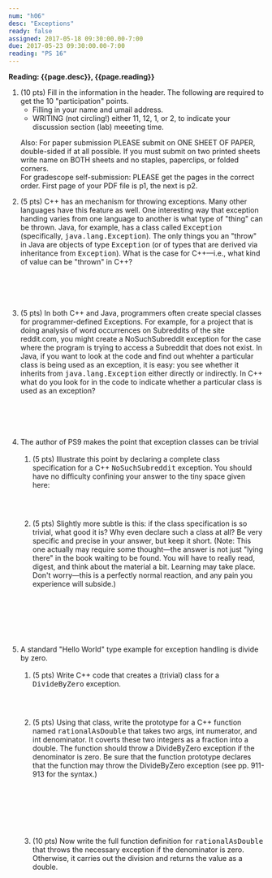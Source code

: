 ```yaml
---
num: "h06"
desc: "Exceptions"
ready: false
assigned: 2017-05-18 09:30:00.00-7:00
due: 2017-05-23 09:30:00.00-7:00
reading: "PS 16"
---
```

 
 <div style='display:none'>
https://ucsb-cs32-s17.github.io/hwk/h06/
</div>

<b>Reading: {{page.desc}},  {{page.reading}}</b>
 
<ol start="1">

<li>(10 pts) Fill in the information in the header. The following are required to get the 10 "participation" points.
    <ul>
    <li>Filling in your name and umail address.<br /></li>
    <li>WRITING (not circling!) either 11, 12, 1, or 2, to indicate your discussion section (lab) meeeting time.<br /></li>
    </ul>
    <p>Also: For paper submission PLEASE submit on ONE SHEET OF PAPER, double-sided if at all possible. If you must submit  on two printed sheets write name on BOTH sheets and no staples, paperclips, or folded corners.<br />
    For gradescope self-submission: PLEASE get the pages in the correct order. First page of your PDF file is p1, the next is p2.</p>
 </li> 

 <li style='margin-bottom:6em;'>(5 pts) C++ has an mechanism for throwing exceptions. Many other languages have this feature as well. One interesting way that exception handing varies from one language to another is what type of "thing" can be thrown. Java, for example, has a class called <tt>Exception</tt> (specifically, <tt>java.lang.Exception</tt>). The only things you an "throw" in Java are objects of type <tt>Exception</tt> (or of types that are derived via inheritance from <tt>Exception</tt>). What is the case for C++—i.e., what kind of value can be "thrown" in C++?
 </li>
 


  <li style='margin-bottom:6em;'>(5 pts) In both C++ and Java, programmers often create special classes for programmer-defined Exceptions. For example, for a project that is doing analysis of word occurrences on Subreddits of the site reddit.com, you might create a NoSuchSubreddit exception for the case where the program is trying to access a Subreddit that does not exist. In Java, if you want to look at the code and find out whehter a particular class is being used as an exception, it is easy: you see whether it inherits from <tt>java.lang.Exception</tt> either directly or indirectly. In C++ what do you look for in the code to indicate whether a particular class is used as an exception?
 </li>

 <div class="pagebreak"></div>

  <li>The author of PS9 makes the point that exception classes can be trivial
  <ol>
    <li style='margin-bottom:2em;'>(5 pts) Illustrate this point by declaring a complete class specification for a C++ <tt>NoSuchSubreddit</tt> exception. You should have no difficulty confining your answer to the tiny space given here:</li>
    
    <li style='margin-bottom:8em;'>(5 pts) Slightly more subtle is this: if the class specification is so trivial, what good it is? Why even declare such a class at all? Be very specific and precise in your answer, but keep it short. (Note: This one actually may require some thought—the answer is not just "lying there" in the book waiting to be found. You will have to really read, digest, and think about the material a bit. Learning may take place. Don't worry—this is a perfectly normal reaction, and any pain you experience will subside.)</li>
  </ol>
  </li>
  
  
  
  


  <li>A standard "Hello World" type example for exception handling is divide by zero. 
  <ol>
    <li style='margin-bottom:2em;'>(5 pts) Write C++ code that creates a (trivial) class for a <tt>DivideByZero</tt> exception.</li>
    
    <li style='margin-bottom:6em;'>(5 pts) Using that class, write the prototype for a C++ function named <tt>rationalAsDouble</tt> that takes two args, int numerator, and int denominator. It coverts these two integers as a fraction into a double. The function should throw a DivideByZero exception if the denominator is zero. Be sure that the function prototype declares that the function may throw the DivideByZero exception (see pp. 911-913 for the syntax.)</li>
    
    <li style='margin-bottom:6em;'>(10 pts) Now write the full function definition for <tt>rationalAsDouble</tt> that throws the necessary exception if the denominator is zero. Otherwise, it carries out the division and returns the value as a double.</li>
  </ol>
  </li>


</ol>

